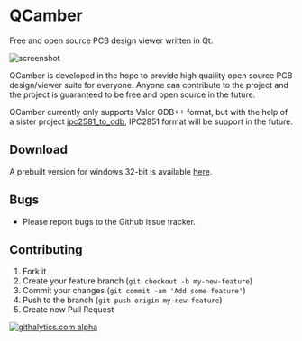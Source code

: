 # QCamber
Free and open source PCB design viewer written in Qt.

![screenshot](https://raw.github.com/aitjcize/QCamber/master/wiki/screenshot.png)

QCamber is developed in the hope to provide high quaility open source PCB design/viewer suite for everyone. Anyone can contribute to the project and the project is guaranteed to be free and open source in the future.

QCamber currently only supports Valor ODB++ format, but with the help of a sister project [ipc2581_to_odb](https://github.com/Cobra-Kao/ipc2581_to_odb), IPC2851 format will be support in the future.

## Download
A prebuilt version for windows 32-bit is available [here](https://raw.github.com/aitjcize/QCamber/master/prebuilt/win32/QCamber-git-b33d824.zip).

## Bugs
* Please report bugs to the Github issue tracker.

## Contributing
1. Fork it
2. Create your feature branch (`git checkout -b my-new-feature`)
3. Commit your changes (`git commit -am 'Add some feature'`)
4. Push to the branch (`git push origin my-new-feature`)
5. Create new Pull Request

[![githalytics.com alpha](https://cruel-carlota.pagodabox.com/7d963ff5121059c077f0f7fc9380c5d2 "githalytics.com")](http://githalytics.com/aitjcize/QCamber)
